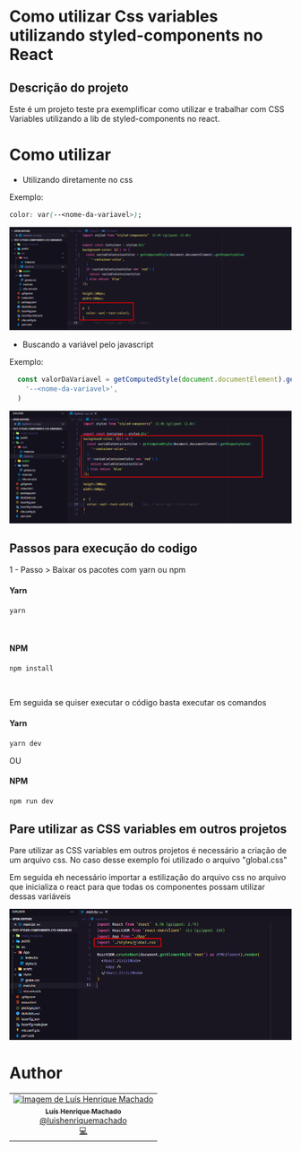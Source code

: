 # Como utilizar Css variables utilizando styled-components no React

## Descrição do projeto

Este é um projeto teste pra exemplificar como utilizar e trabalhar com CSS Variables utilizando a lib de styled-components no react.

<h1>Como utilizar</h1>

- Utilizando diretamente no css

Exemplo:

```css
color: var(--<nome-da-variavel>);
```

<img alt="Exemplo usando css para pegar CSS variables no styledComponents" src="./src/assets/utilizacao-css.png">

<br />

- Buscando a variável pelo javascript

Exemplo:

```js
  const valorDaVariavel = getComputedStyle(document.documentElement).getPropertyValue(
    '--<nome-da-variavel>',
  )
```
<img alt="Exemplo usando javascript para pegar as CSS variables no styledComponents" src="./src/assets/utilizacao-javascript.png">

## Passos para execução do codigo

1 - Passo > Baixar os pacotes com yarn ou npm


<h4> Yarn </h4>

```bash
yarn
```
</br>

<h4> NPM </h4>

```bash
npm install
```

</br>

Em seguida se quiser executar o código basta executar os comandos


<h4> Yarn </h4>

```bash
yarn dev
```
OU


<h4> NPM </h4>

```bash
npm run dev
```

## Pare utilizar as CSS variables em outros projetos

<p>Pare utilizar as CSS variables em outros projetos é necessário a criação de um arquivo css. No caso desse exemplo foi utilizado o arquivo "global.css" </p>
<p>Em seguida eh necessário importar a estilização do arquivo css no arquivo que inicializa o react para que todas os componentes possam utilizar dessas variáveis </p>

<img alt="Importação do global.css no main.tsx" src="./src/assets/main.png">

# Author

<table>
   <tr>
      <td align="center">
         <a href="http://github.com/lhfam97/">
            <img src="https://github.com/lhfam97.png" width="100px;" alt="Imagem de Luís Henrique Machado"/>
            <br />
            <sub>
               <b>Luís Henrique Machado</b>
            </sub>
          </a>
          <br />
          <a href="https://www.linkedin.com/in/luís-henrique-machado-98037a127/" title="Linkedin">@luishenriquemachado</a>
          <br />
          <a href="https://github.com/lhfam97/desafio-fullcycle-nginx-node/commits?author=lhfam97" title="Code">💻</a>
      </td>
   </tr>
</table>
